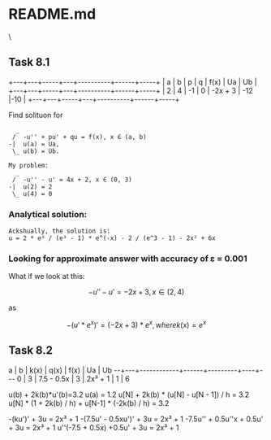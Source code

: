 # README.md
\
## Task 8.1

+---+---+-----+---+----------+------+-----+
| a | b |  p  | q |   f(x)   |  Ua  | Ub  |
+---+---+-----+---+----------+------+-----+
| 2 | 4 | -1  | 0 | -2x + 3  | -12  |-10  |
+---+---+-----+---+----------+------+-----+

Find solituon for
```
  _
 /  -u'' + pu' + qu = f(x), x ∈ (a, b)
-|  u(a) = Ua,
 \_ u(b) = Ub.

My problem:
  _
 /  -u'' - u' = 4x + 2, x ∈ (0, 3)
-|  u(2) = 2
 \_ u(4) = 0
```
### Analytical solution:
```
Ackshually, the solution is:
u = 2 * e³ / (e³ - 1) * e^(-x) - 2 / (e^3 - 1) - 2x² + 6x
```

### Looking for approximate answer with accuracy of ε = 0.001

What if we look at this:
```math
-u'' - u' = -2x + 3, x ∈ (2, 4)
```
as
```math
-(u'*e^x)' = (-2x + 3)*e^x, where k(x) = e^x
```

## Task 8.2

a | b | k(x)       | q(x) | f(x)    | Ua | Ub
--+---+------------+------+---------+----+---
0 | 3 | 7.5 - 0.5x | 3    | 2x³ + 1 | 1  | 6

u(b) + 2k(b)*u'(b)=3.2
u(a) = 1.2
u[N] + 2k(b) * (u[N] - u[N - 1]) / h = 3.2
u[N] * (1 + 2k(b) / h) + u[N-1] * (-2k(b) / h) = 3.2

-(ku')' + 3u = 2x³ + 1
-(7.5u' - 0.5xu')' + 3u = 2x³ + 1
-7.5u'' + 0.5u''x + 0.5u' + 3u = 2x³ + 1
u''(-7.5 + 0.5x) +0.5u' + 3u = 2x³ + 1
